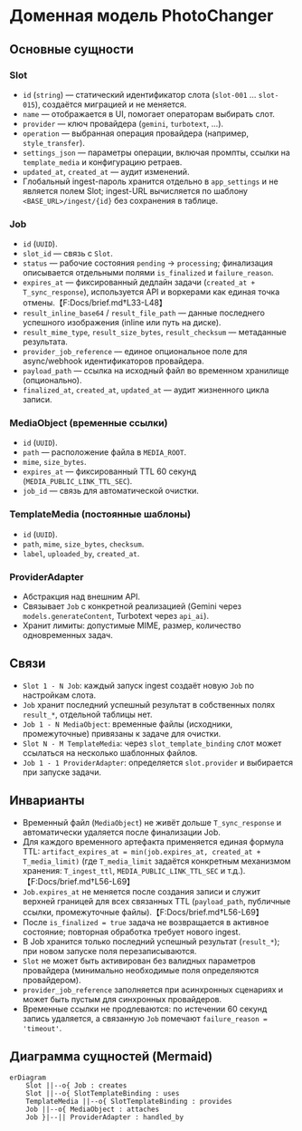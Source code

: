 # Доменная модель PhotoChanger

## Основные сущности

### Slot
- `id` (`string`) — статический идентификатор слота (`slot-001` … `slot-015`), создаётся миграцией и не меняется.
- `name` — отображается в UI, помогает операторам выбирать слот.
- `provider` — ключ провайдера (`gemini`, `turbotext`, ...).
- `operation` — выбранная операция провайдера (например, `style_transfer`).
- `settings_json` — параметры операции, включая промпты, ссылки на `template_media` и конфигурацию ретраев.
- `updated_at`, `created_at` — аудит изменений.
- Глобальный ingest-пароль хранится отдельно в `app_settings` и не является полем Slot; ingest-URL вычисляется по шаблону `<BASE_URL>/ingest/{id}` без сохранения в таблице.

### Job
- `id` (`UUID`).
- `slot_id` — связь с `Slot`.
- `status` — рабочие состояния `pending` → `processing`; финализация описывается отдельными полями `is_finalized` и `failure_reason`.
- `expires_at` — фиксированный дедлайн задачи (`created_at + T_sync_response`), используется API и воркерами как единая точка отмены.【F:Docs/brief.md†L33-L48】
- `result_inline_base64` / `result_file_path` — данные последнего успешного изображения (inline или путь на диске).
- `result_mime_type`, `result_size_bytes`, `result_checksum` — метаданные результата.
- `provider_job_reference` — единое опциональное поле для async/webhook идентификаторов провайдера.
- `payload_path` — ссылка на исходный файл во временном хранилище (опционально).
- `finalized_at`, `created_at`, `updated_at` — аудит жизненного цикла записи.

### MediaObject (временные ссылки)
- `id` (`UUID`).
- `path` — расположение файла в `MEDIA_ROOT`.
- `mime`, `size_bytes`.
- `expires_at` — фиксированный TTL 60 секунд (`MEDIA_PUBLIC_LINK_TTL_SEC`).
- `job_id` — связь для автоматической очистки.

### TemplateMedia (постоянные шаблоны)
- `id` (`UUID`).
- `path`, `mime`, `size_bytes`, `checksum`.
- `label`, `uploaded_by`, `created_at`.

### ProviderAdapter
- Абстракция над внешним API.
- Связывает `Job` c конкретной реализацией (Gemini через `models.generateContent`, Turbotext через `api_ai`).
- Хранит лимиты: допустимые MIME, размер, количество одновременных задач.

## Связи
- `Slot 1 - N Job`: каждый запуск ingest создаёт новую `Job` по настройкам слота.
- `Job` хранит последний успешный результат в собственных полях `result_*`, отдельной таблицы нет.
- `Job 1 - N MediaObject`: временные файлы (исходники, промежуточные) привязаны к задаче для очистки.
- `Slot N - M TemplateMedia`: через `slot_template_binding` слот может ссылаться на несколько шаблонных файлов.
- `Job 1 - 1 ProviderAdapter`: определяется `slot.provider` и выбирается при запуске задачи.

## Инварианты
- Временный файл (`MediaObject`) не живёт дольше `T_sync_response` и автоматически удаляется после финализации Job.
- Для каждого временного артефакта применяется единая формула TTL: `artifact_expires_at = min(job.expires_at, created_at + T_media_limit)` (где `T_media_limit` задаётся конкретным механизмом хранения: `T_ingest_ttl`, `MEDIA_PUBLIC_LINK_TTL_SEC` и т.д.).【F:Docs/brief.md†L56-L69】
- `Job.expires_at` не меняется после создания записи и служит верхней границей для всех связанных TTL (`payload_path`, публичные ссылки, промежуточные файлы).【F:Docs/brief.md†L56-L69】
- После `is_finalized = true` задача не возвращается в активное состояние; повторная обработка требует нового ingest.
- В Job хранится только последний успешный результат (`result_*`); при новом запуске поля перезаписываются.
- `Slot` не может быть активирован без валидных параметров провайдера (минимально необходимые поля определяются провайдером).
- `provider_job_reference` заполняется при асинхронных сценариях и может быть пустым для синхронных провайдеров.
- Временные ссылки не продлеваются: по истечении 60 секунд запись удаляется, а связанную `Job` помечают `failure_reason = 'timeout'`.

## Диаграмма сущностей (Mermaid)
```mermaid
erDiagram
    Slot ||--o{ Job : creates
    Slot ||--o{ SlotTemplateBinding : uses
    TemplateMedia ||--o{ SlotTemplateBinding : provides
    Job ||--o{ MediaObject : attaches
    Job }|--|| ProviderAdapter : handled_by
```

